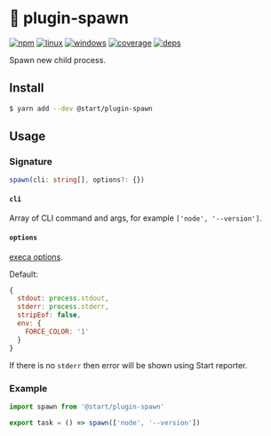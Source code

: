 # 🐣 plugin-spawn

[![npm](https://img.shields.io/npm/v/@start/plugin-spawn.svg?style=flat-square)](https://www.npmjs.com/package/@start/plugin-spawn) [![linux](https://img.shields.io/travis/deepsweet/start/master.svg?label=linux&style=flat-square)](https://travis-ci.org/deepsweet/start) [![windows](https://img.shields.io/appveyor/ci/deepsweet/start/master.svg?label=windows&style=flat-square)](https://ci.appveyor.com/project/deepsweet/start) [![coverage](https://img.shields.io/codecov/c/github/deepsweet/start/master.svg?style=flat-square)](https://codecov.io/github/deepsweet/start) [![deps](https://david-dm.org/deepsweet/start.svg?path=packages/plugin-spawn&style=flat-square)](https://david-dm.org/deepsweet/start?path=packages/plugin-spawn)

Spawn new child process.

## Install

```sh
$ yarn add --dev @start/plugin-spawn
```

## Usage

### Signature

```ts
spawn(cli: string[], options?: {})
```

#### `cli`

Array of CLI command and args, for example `['node', '--version']`.

#### `options`

[execa options](https://github.com/sindresorhus/execa#options).

Default:

```js
{
  stdout: process.stdout,
  stderr: process.stderr,
  stripEof: false,
  env: {
    FORCE_COLOR: '1'
  }
}
```

If there is no `stderr` then error will be shown using Start reporter.

### Example

```js
import spawn from '@start/plugin-spawn'

export task = () => spawn(['node', '--version'])
```
